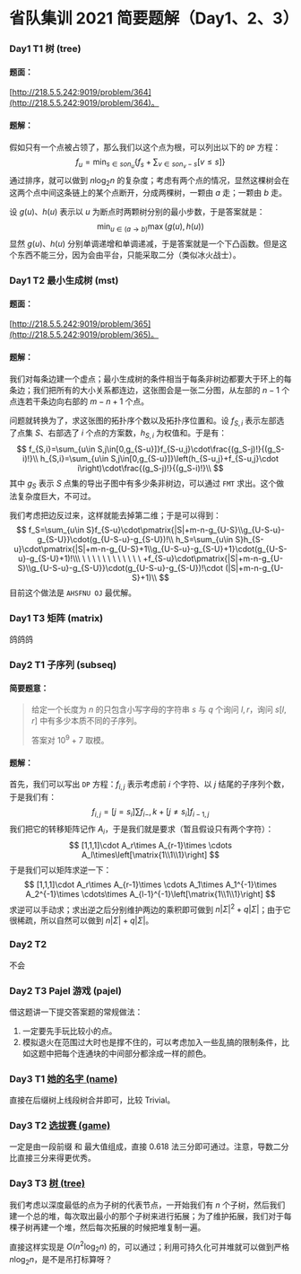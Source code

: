 # 省队集训 2021 简要题解（Day1、2、3）

### Day1 T1 树 (tree)

#### 题面：

[http://218.5.5.242:9019/problem/364](http://218.5.5.242:9019/problem/364)。

#### 题解：

假如只有一个点被占领了，那么我们以这个点为根，可以列出以下的 `DP` 方程：
$$
f_u=\min_{s\in son_u}{\{f_s+\sum_{v\in son_v-s}[v\le s]\}}
$$
通过排序，就可以做到 $n\log_2 n$ 的复杂度；考虑有两个点的情况，显然这棵树会在这两个点中间这条链上的某个点断开，分成两棵树，一颗由 $a$ 走；一颗由 $b$ 走。

设 $g(u)$、$h(u)$ 表示以 $u$ 为断点时两颗树分别的最小步数，于是答案就是：
$$
\min_{u\in (a\rightarrow b)}{\max(g(u),h(u))}
$$
显然 $g(u)$、$h(u)$ 分别单调递增和单调递减，于是答案就是一个下凸函数。但是这个东西不能三分，因为会由平台，只能采取二分（类似冰火战士）。

### Day1 T2 最小生成树 (mst)

#### 题面：

[http://218.5.5.242:9019/problem/365](http://218.5.5.242:9019/problem/365)。

#### 题解：

我们对每条边建一个虚点；最小生成树的条件相当于每条非树边都要大于环上的每条边；我们把所有的大小关系都连边，这张图会是一张二分图，从左部的 $n-1$ 个点连若干条边向右部的 $m-n+1$ 个点。

问题就转换为了，求这张图的拓扑序个数以及拓扑序位置和。设 $f_{S,i}$ 表示左部选了点集 $S$、右部选了 $i$ 个点的方案数，$h_{S,i}$ 为权值和。于是有：
$$
f_{S,i}=\sum_{u\in S,j\in[0,g_{S-u}]}f_{S-u,j}\cdot\frac{(g_S-j)!}{(g_S-i)!}\\
h_{S,i}=\sum_{u\in S,j\in[0,g_{S-u}]}\left(h_{S-u,j}+f_{S-u,j}\cdot i\right)\cdot\frac{(g_S-j)!}{(g_S-i)!}\\
$$
其中 $g_S$ 表示 $S$ 点集的导出子图中有多少条非树边，可以通过 `FMT` 求出。这个做法复杂度巨大，不可过。

我们考虑把边反过来，这样就能去掉第二维；于是可以得到：
$$
f_S=\sum_{u\in S}f_{S-u}\cdot\pmatrix{|S|+m-n-g_{U-S}\\g_{U-S-u}-g_{S-U}}\cdot(g_{U-S-u}-g_{S-U})!\\
h_S=\sum_{u\in S}h_{S-u}\cdot\pmatrix{|S|+m-n-g_{U-S}+1\\g_{U-S-u}-g_{S-U}+1}\cdot(g_{U-S-u}-g_{S-U}+1)!\\\ \ \ \ \ \ \ \ \ \ \ \ \ +f_{S-u}\cdot\pmatrix{|S|+m-n-g_{U-S}\\g_{U-S-u}-g_{S-U}}\cdot(g_{U-S-u}-g_{S-U})!\cdot (|S|+m-n-g_{U-S}+1)\\
$$
目前这个做法是 `AHSFNU OJ` 最优解。

### Day1 T3 矩阵 (matrix)

鸽鸽鸽

### Day2 T1 子序列 (subseq)

#### 简要题意：

> 给定一个长度为 $n$ 的只包含小写字母的字符串 $s$ 与 $q$ 个询问 $l,r$，询问 $s[l,r]$ 中有多少本质不同的子序列。
>
> 答案对 $10^9+7$ 取模。

#### 题解：

首先，我们可以写出 `DP` 方程：$f_{i,j}$ 表示考虑前 $i$ 个字符、以 $j$ 结尾的子序列个数，于是我们有：
$$
f_{i,j}=[j=s_i]\sum f_{i-},k+[j\neq s_i]f_{i-1,j}
$$
我们把它的转移矩阵记作 $A_i$，于是我们就是要求（暂且假设只有两个字符）：
$$
[1,1,1]\cdot A_r\times A_{r-1}\times \cdots A_l\times\left[\matrix{1\\1\\1}\right]
$$
于是我们可以矩阵求逆一下：
$$
[1,1,1]\cdot A_r\times A_{r-1}\times \cdots A_1\times A_1^{-1}\times A_2^{-1}\times \cdots\times A_{l-1}^{-1}\left[\matrix{1\\1\\1}\right]
$$
求逆可以手动求；求出逆之后分别维护两边的乘积即可做到 $n|\Sigma|^2+q|\Sigma|$；由于它很稀疏，所以自然可以做到 $n|\Sigma|+q|\Sigma|$。

### Day2 T2

不会

### Day2 T3 Pajel 游戏 (pajel) 

借这题讲一下提交答案题的常规做法：

1. 一定要先手玩比较小的点。
2. 模拟退火在范围过大时也是撑不住的，可以考虑加入一些乱搞的限制条件，比如这题中把每个连通块的中间部分都涂成一样的颜色。

### Day3 T1 [她的名字 (name)](http://218.5.5.242:9019/problem/370)

直接在后缀树上线段树合并即可，比较 Trivial。

### Day3 T2 [选拔赛 (game) ](http://218.5.5.242:9019/problem/371)

一定是由一段前缀 和 最大值组成，直接 0.618 法三分即可通过。注意，导数二分比直接三分来得更优秀。

### Day3 T3 [树 (tree)](http://218.5.5.242:9019/problem/372)

我们考虑以深度最低的点为子树的代表节点，一开始我们有 $n$ 个子树，然后我们建一个总的堆，每次取出最小的那个子树来进行拓展；为了维护拓展，我们对于每棵子树再建一个堆，然后每次拓展的时候把堆复制一遍。

直接这样实现是 $O(n^2\log_2 n)$ 的，可以通过；利用可持久化可并堆就可以做到严格 $n\log_2 n$，是不是吊打标算呀？

